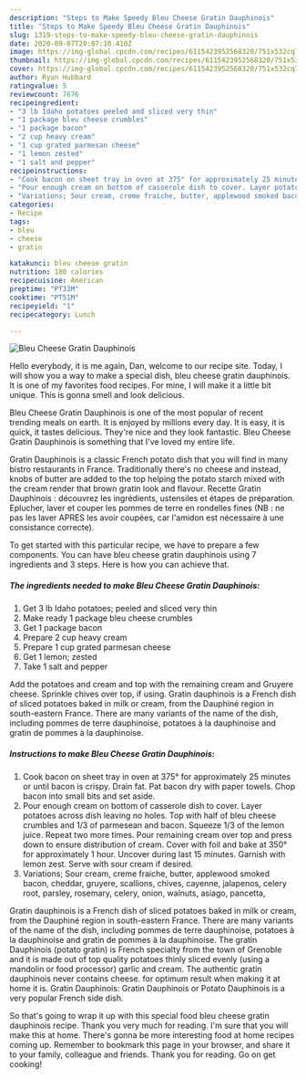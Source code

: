 ```yaml
---
description: "Steps to Make Speedy Bleu Cheese Gratin Dauphinois"
title: "Steps to Make Speedy Bleu Cheese Gratin Dauphinois"
slug: 1319-steps-to-make-speedy-bleu-cheese-gratin-dauphinois
date: 2020-09-07T20:07:10.410Z
image: https://img-global.cpcdn.com/recipes/6115423952568320/751x532cq70/bleu-cheese-gratin-dauphinois-recipe-main-photo.jpg
thumbnail: https://img-global.cpcdn.com/recipes/6115423952568320/751x532cq70/bleu-cheese-gratin-dauphinois-recipe-main-photo.jpg
cover: https://img-global.cpcdn.com/recipes/6115423952568320/751x532cq70/bleu-cheese-gratin-dauphinois-recipe-main-photo.jpg
author: Ryan Hubbard
ratingvalue: 5
reviewcount: 7676
recipeingredient:
- "3 lb Idaho potatoes peeled and sliced very thin"
- "1 package bleu cheese crumbles"
- "1 package bacon"
- "2 cup heavy cream"
- "1 cup grated parmesan cheese"
- "1 lemon zested"
- "1 salt and pepper"
recipeinstructions:
- "Cook bacon on sheet tray in oven at 375° for approximately 25 minutes or until bacon is crispy. Drain fat. Pat bacon dry with paper towels. Chop bacon into small bits and set aside."
- "Pour enough cream on bottom of casserole dish to cover. Layer potatoes across dish leaving no holes. Top with half of bleu cheese crumbles and 1/3 of parmesean and bacon. Squeeze 1/3 of the lemon juice. Repeat two more times. Pour remaining cream over top and press down to ensure distribution of cream. Cover with foil and bake at 350° for approximately 1 hour. Uncover during last 15 minutes. Garnish with lemon zest. Serve with sour cream if desired."
- "Variations; Sour cream, creme fraiche, butter, applewood smoked bacon, cheddar, gruyere, scallions, chives, cayenne, jalapenos, celery root, parsley, rosemary, celery, onion, walnuts, asiago, pancetta,"
categories:
- Recipe
tags:
- bleu
- cheese
- gratin

katakunci: bleu cheese gratin 
nutrition: 180 calories
recipecuisine: American
preptime: "PT33M"
cooktime: "PT51M"
recipeyield: "1"
recipecategory: Lunch

---
```



![Bleu Cheese Gratin Dauphinois](https://img-global.cpcdn.com/recipes/6115423952568320/751x532cq70/bleu-cheese-gratin-dauphinois-recipe-main-photo.jpg)

Hello everybody, it is me again, Dan, welcome to our recipe site. Today, I will show you a way to make a special dish, bleu cheese gratin dauphinois. It is one of my favorites food recipes. For mine, I will make it a little bit unique. This is gonna smell and look delicious.

Bleu Cheese Gratin Dauphinois is one of the most popular of recent trending meals on earth. It is enjoyed by millions every day. It is easy, it is quick, it tastes delicious. They're nice and they look fantastic. Bleu Cheese Gratin Dauphinois is something that I've loved my entire life.

Gratin Dauphinois is a classic French potato dish that you will find in many bistro restaurants in France. Traditionally there&#39;s no cheese and instead, knobs of butter are added to the top helping the potato starch mixed with the cream render that brown gratin look and flavour. Recette Gratin Dauphinois : découvrez les ingrédients, ustensiles et étapes de préparation. Eplucher, laver et couper les pommes de terre en rondelles fines (NB : ne pas les laver APRES les avoir coupées, car l&#39;amidon est nécessaire à une consistance correcte).


To get started with this particular recipe, we have to prepare a few components. You can have bleu cheese gratin dauphinois using 7 ingredients and 3 steps. Here is how you can achieve that.

<!--inarticleads1-->

##### The ingredients needed to make Bleu Cheese Gratin Dauphinois:

1. Get 3 lb Idaho potatoes; peeled and sliced very thin
1. Make ready 1 package bleu cheese crumbles
1. Get 1 package bacon
1. Prepare 2 cup heavy cream
1. Prepare 1 cup grated parmesan cheese
1. Get 1 lemon; zested
1. Take 1 salt and pepper


Add the potatoes and cream and top with the remaining cream and Gruyere cheese. Sprinkle chives over top, if using. Gratin dauphinois is a French dish of sliced potatoes baked in milk or cream, from the Dauphiné region in south-eastern France. There are many variants of the name of the dish, including pommes de terre dauphinoise, potatoes à la dauphinoise and gratin de pommes à la dauphinoise. 

<!--inarticleads2-->

##### Instructions to make Bleu Cheese Gratin Dauphinois:

1. Cook bacon on sheet tray in oven at 375° for approximately 25 minutes or until bacon is crispy. Drain fat. Pat bacon dry with paper towels. Chop bacon into small bits and set aside.
1. Pour enough cream on bottom of casserole dish to cover. Layer potatoes across dish leaving no holes. Top with half of bleu cheese crumbles and 1/3 of parmesean and bacon. Squeeze 1/3 of the lemon juice. Repeat two more times. Pour remaining cream over top and press down to ensure distribution of cream. Cover with foil and bake at 350° for approximately 1 hour. Uncover during last 15 minutes. Garnish with lemon zest. Serve with sour cream if desired.
1. Variations; Sour cream, creme fraiche, butter, applewood smoked bacon, cheddar, gruyere, scallions, chives, cayenne, jalapenos, celery root, parsley, rosemary, celery, onion, walnuts, asiago, pancetta,


Gratin dauphinois is a French dish of sliced potatoes baked in milk or cream, from the Dauphiné region in south-eastern France. There are many variants of the name of the dish, including pommes de terre dauphinoise, potatoes à la dauphinoise and gratin de pommes à la dauphinoise. The gratin Dauphinois (potato gratin) is French specialty from the town of Grenoble and it is made out of top quality potatoes thinly sliced evenly (using a mandolin or food processor) garlic and cream. The authentic gratin dauphinois never contains cheese. for optimum result when making it at home it is. Gratin Dauphinois: Gratin Dauphinois or Potato Dauphinois is a very popular French side dish. 

So that's going to wrap it up with this special food bleu cheese gratin dauphinois recipe. Thank you very much for reading. I'm sure that you will make this at home. There's gonna be more interesting food at home recipes coming up. Remember to bookmark this page in your browser, and share it to your family, colleague and friends. Thank you for reading. Go on get cooking!
